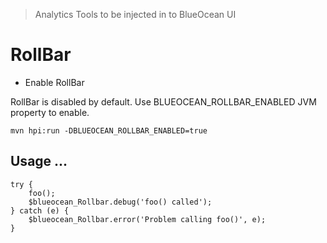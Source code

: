 > Analytics Tools to be injected in to BlueOcean UI

# RollBar

* Enable RollBar

RollBar is disabled by default. Use BLUEOCEAN_ROLLBAR_ENABLED JVM property to enable.

```` 
mvn hpi:run -DBLUEOCEAN_ROLLBAR_ENABLED=true
```` 


## Usage ...

    try {
        foo();
        $blueocean_Rollbar.debug('foo() called');
    } catch (e) {
        $blueocean_Rollbar.error('Problem calling foo()', e);
    }
